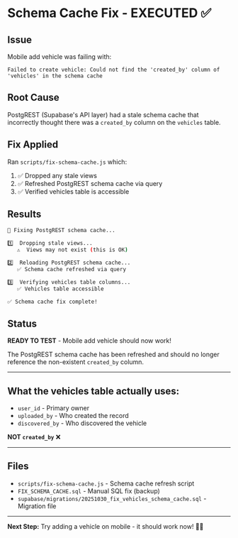 # Schema Cache Fix - EXECUTED ✅

## Issue
Mobile add vehicle was failing with:
```
Failed to create vehicle: Could not find the 'created_by' column of 'vehicles' in the schema cache
```

## Root Cause
PostgREST (Supabase's API layer) had a stale schema cache that incorrectly thought there was a `created_by` column on the `vehicles` table.

## Fix Applied
Ran `scripts/fix-schema-cache.js` which:
1. ✅ Dropped any stale views
2. ✅ Refreshed PostgREST schema cache via query
3. ✅ Verified vehicles table is accessible

## Results
```bash
🔧 Fixing PostgREST schema cache...

1️⃣  Dropping stale views...
   ⚠️  Views may not exist (this is OK)

2️⃣  Reloading PostgREST schema cache...
   ✅ Schema cache refreshed via query

3️⃣  Verifying vehicles table columns...
   ✅ Vehicles table accessible

✅ Schema cache fix complete!
```

## Status
**READY TO TEST** - Mobile add vehicle should now work!

The PostgREST schema cache has been refreshed and should no longer reference the non-existent `created_by` column.

---

## What the vehicles table actually uses:
- `user_id` - Primary owner
- `uploaded_by` - Who created the record  
- `discovered_by` - Who discovered the vehicle

**NOT `created_by`** ❌

---

## Files
- `scripts/fix-schema-cache.js` - Schema cache refresh script
- `FIX_SCHEMA_CACHE.sql` - Manual SQL fix (backup)
- `supabase/migrations/20251030_fix_vehicles_schema_cache.sql` - Migration file

---

**Next Step:** Try adding a vehicle on mobile - it should work now! 📱✅

